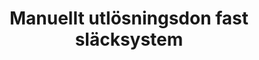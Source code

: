 ---
title: 'Manuellt utlösningsdon fast släcksystem'
symbol_image: 'symbols/kr/56.svg'
weight: 56
card: true
card_color: 'bg-symbol-red'
---